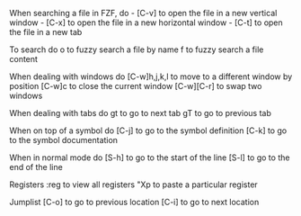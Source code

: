 When searching a file in FZF, do
    - [C-v] to open the file in a new vertical window
    - [C-x] to open the file in a new horizontal window
    - [C-t] to open the file in a new tab

To search do
    <Leader>o to fuzzy search a file by name
    <Leader>f to fuzzy search a file content

When dealing with windows do
    [C-w]h,j,k,l to move to a different window by position
    [C-w]c to close the current window
    [C-w][C-r] to swap two windows

When dealing with tabs do
    gt to go to next tab
    gT to go to previous tab

When on top of a symbol do
    [C-j] to go to the symbol definition
    [C-k] to go to the symbol documentation

When in normal mode do
    [S-h] to go to the start of the line
    [S-l] to go to the end of the line

Registers
    :reg to view all registers
    "Xp to paste a particular register

Jumplist
    [C-o] to go to previous location
    [C-i] to go to next location
